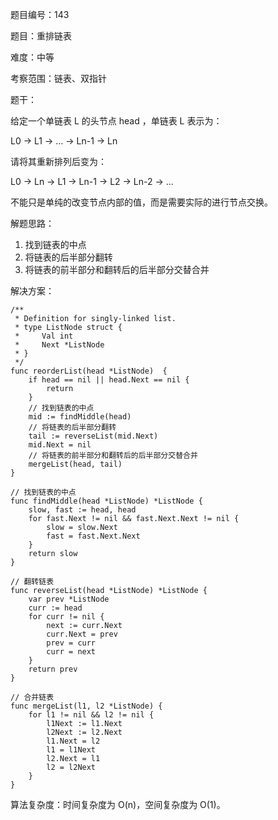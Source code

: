 题目编号：143

题目：重排链表

难度：中等

考察范围：链表、双指针

题干：

给定一个单链表 L 的头节点 head ，单链表 L 表示为：

L0 → L1 → … → Ln-1 → Ln 

请将其重新排列后变为：

L0 → Ln → L1 → Ln-1 → L2 → Ln-2 → …

不能只是单纯的改变节点内部的值，而是需要实际的进行节点交换。

解题思路：

1. 找到链表的中点
2. 将链表的后半部分翻转
3. 将链表的前半部分和翻转后的后半部分交替合并

解决方案：

```
/**
 * Definition for singly-linked list.
 * type ListNode struct {
 *     Val int
 *     Next *ListNode
 * }
 */
func reorderList(head *ListNode)  {
    if head == nil || head.Next == nil {
        return
    }
    // 找到链表的中点
    mid := findMiddle(head)
    // 将链表的后半部分翻转
    tail := reverseList(mid.Next)
    mid.Next = nil
    // 将链表的前半部分和翻转后的后半部分交替合并
    mergeList(head, tail)
}

// 找到链表的中点
func findMiddle(head *ListNode) *ListNode {
    slow, fast := head, head
    for fast.Next != nil && fast.Next.Next != nil {
        slow = slow.Next
        fast = fast.Next.Next
    }
    return slow
}

// 翻转链表
func reverseList(head *ListNode) *ListNode {
    var prev *ListNode
    curr := head
    for curr != nil {
        next := curr.Next
        curr.Next = prev
        prev = curr
        curr = next
    }
    return prev
}

// 合并链表
func mergeList(l1, l2 *ListNode) {
    for l1 != nil && l2 != nil {
        l1Next := l1.Next
        l2Next := l2.Next
        l1.Next = l2
        l1 = l1Next
        l2.Next = l1
        l2 = l2Next
    }
}
```

算法复杂度：时间复杂度为 O(n)，空间复杂度为 O(1)。